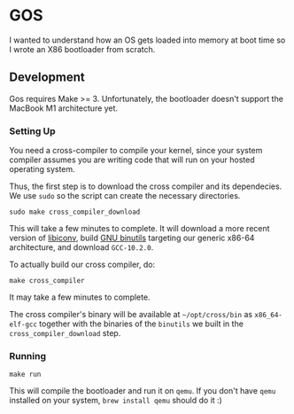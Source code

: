 # GOS
I wanted to understand how an OS gets loaded into memory at boot time so I wrote an X86 bootloader from scratch.

## Development

Gos requires Make >= 3. Unfortunately, the bootloader doesn't support the MacBook M1 architecture yet.

### Setting Up

You need a cross-compiler to compile your kernel, since your system compiler 
assumes you are writing code that will run on your hosted operating system.

Thus, the first step is to download the cross compiler and its dependecies. We use `sudo` so the script can create the necessary directories.

```shell
sudo make cross_compiler_download
```

This will take a few minutes to complete. It will download a more recent version of [libiconv](https://www.gnu.org/software/libiconv/),
build [GNU binutils](https://wiki.osdev.org/Binutils) targeting our
generic x86-64 architecture, and download `GCC-10.2.0`.

To actually build our cross compiler, do:

```shell
make cross_compiler
```

It may take a few minutes to complete.

The cross compiler's binary will be available at `~/opt/cross/bin` as 
`x86_64-elf-gcc` together with the binaries of the `binutils` we built in the `cross_compiler_download` step.

### Running

```shell
make run
```

This will compile the bootloader and run it on `qemu`. If you don't have `qemu` installed on your system, `brew install qemu` should do it :)
